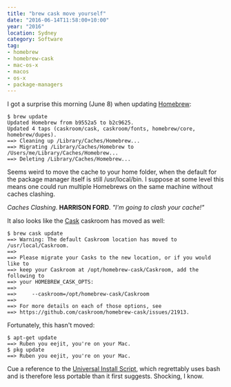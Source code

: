 ```yaml
---
title: "brew cask move yourself"
date: "2016-06-14T11:58:00+10:00"
year: "2016"
location: Sydney
category: Software
tag:
- homebrew
- homebrew-cask
- mac-os-x
- macos
- os-x
- package-managers
---
```

I got a surprise this morning (June 8) when updating [Homebrew]:

    $ brew update
    Updated Homebrew from b9552a5 to b2c9625.
    Updated 4 taps (caskroom/cask, caskroom/fonts, homebrew/core, homebrew/dupes).
    ==> Cleaning up /Library/Caches/Homebrew...
    ==> Migrating /Library/Caches/Homebrew to /Users/me/Library/Caches/Homebrew...
    ==> Deleting /Library/Caches/Homebrew...

Seems weird to move the cache to your home folder, when the default for the package manager itself is still /usr/local/bin. I suppose at some level this means one could run multiple Homebrews on the same machine without caches clashing.

*Caches Clashing*. **HARRISON FORD**. *"I'm going to clash your cache!"*

It also looks like the [Cask] caskroom has moved as well:

    $ brew cask update
    ==> Warning: The default Caskroom location has moved to /usr/local/Caskroom.
    ==>
    ==> Please migrate your Casks to the new location, or if you would like to 
    ==> keep your Caskroom at /opt/homebrew-cask/Caskroom, add the following to 
    ==> your HOMEBREW_CASK_OPTS:
    ==>
    ==>     --caskroom=/opt/homebrew-cask/Caskroom
    ==>
    ==> For more details on each of those options, see 
    ==> https://github.com/caskroom/homebrew-cask/issues/21913.

Fortunately, this hasn't moved:

    $ apt-get update
    ==> Ruben you eejit, you're on your Mac.
    $ pkg update
    ==> Ruben you eejit, you're on your Mac.

Cue a reference to the [Universal Install Script], which regrettably uses bash and is therefore less portable than it first suggests. Shocking, I know.

[Homebrew]: http://brew.sh/
[Cask]: https://caskroom.github.io/
[Universal Install Script]: https://xkcd.com/1654/

